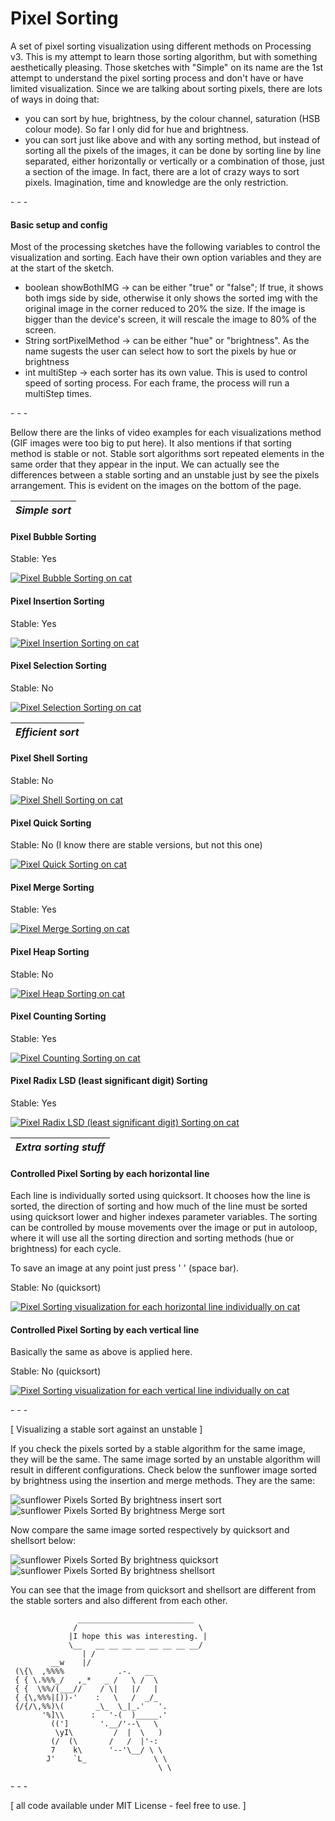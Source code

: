 Pixel Sorting
============

A set of pixel sorting visualization using different methods on Processing v3.
This is my attempt to learn those sorting algorithm, but with something aesthetically pleasing. Those sketches with "Simple" on its name are the 1st attempt to understand the pixel sorting process and don't have or have limited visualization.
Since we are talking about sorting pixels, there are lots of ways in doing that:
- you can sort by hue, brightness, by the colour channel, saturation (HSB colour mode). So far I only did for hue and brightness.
- you can sort just like above and with any sorting method, but instead of sorting all the pixels of the images, it can be done by sorting line by line separated, either horizontally or vertically or a combination of those, just a section of the image. In fact, there are a lot of crazy ways to sort pixels. Imagination, time and knowledge are the only restriction.

\- \- \-

#### Basic setup and config
Most of the processing sketches have the following variables to control the visualization and sorting. Each have their own option variables and they are at the start of the sketch.

* boolean showBothIMG -> can be either "true" or "false"; If true, it shows both imgs side by side, otherwise it only shows the sorted img with the original image in the corner reduced to 20% the size. If the image is bigger than the device's screen, it will rescale the image to 80% of the screen.
* String sortPixelMethod -> can be either "hue" or "brightness". As the name sugests the user can select how to sort the pixels by hue or brightness
* int multiStep -> each sorter has its own value. This is used to control speed of sorting process. For each frame, the process will run a  multiStep times.

\- \- \-

Bellow there are the links of video examples for each visualizations method (GIF images were too big to put here). It also mentions if that sorting method is stable or not. Stable sort algorithms sort repeated elements in the same order that they appear in the input. We can actually see the differences between a stable sorting and an unstable just by see the pixels arrangement. This is evident on the images on the bottom of the page.

|  *Simple sort* |
|     :---:      |

#### Pixel Bubble Sorting
Stable: Yes

[![Pixel Bubble Sorting on cat](https://i.ytimg.com/vi/Y_8RPyw9KmI/hqdefault.jpg?sqp=-oaymwEZCNACELwBSFXyq4qpAwsIARUAAIhCGAFwAQ==&rs=AOn4CLClN4KYSYodKXY6YPRF502U9Z7fWQ)](https://www.youtube.com/watch?v=Y_8RPyw9KmI&t=5s)

#### Pixel Insertion Sorting
Stable: Yes

[![Pixel Insertion Sorting on cat](https://i.ytimg.com/vi/pMNCh34BpSo/hqdefault.jpg?sqp=-oaymwEZCNACELwBSFXyq4qpAwsIARUAAIhCGAFwAQ==&rs=AOn4CLCWGV1H0d28x_LkvIgCbbeJQPDQvw)](https://www.youtube.com/watch?v=pMNCh34BpSo&t=10s)

#### Pixel Selection Sorting
Stable: No

[![Pixel Selection Sorting on cat](https://i.ytimg.com/vi/doq81d76aFM/hqdefault.jpg?sqp=-oaymwEZCNACELwBSFXyq4qpAwsIARUAAIhCGAFwAQ==&rs=AOn4CLBEGzfjyR3DPRWhpqFtL2y_1JG1sg)](https://www.youtube.com/watch?v=doq81d76aFM)

| *Efficient sort* |
|      :---:       |

#### Pixel Shell Sorting
Stable: No

[![Pixel Shell Sorting on cat](https://i.ytimg.com/vi/71CXFdwgP7Q/hqdefault.jpg?sqp=-oaymwEZCNACELwBSFXyq4qpAwsIARUAAIhCGAFwAQ==&rs=AOn4CLDmuiwd2Y0rRxFQ5pOyDibb5QfBgQ)](https://www.youtube.com/watch?v=71CXFdwgP7Q)

#### Pixel Quick Sorting
Stable: No (I know there are stable versions, but not this one)

[![Pixel Quick Sorting on cat](https://i.ytimg.com/vi/ay6lKu8uFjY/hqdefault.jpg?sqp=-oaymwEZCNACELwBSFXyq4qpAwsIARUAAIhCGAFwAQ==&rs=AOn4CLDaGiJGYeXieb_LFIbecka2v-LYdw)](https://www.youtube.com/watch?v=ay6lKu8uFjY)

#### Pixel Merge Sorting
Stable: Yes

[![Pixel Merge Sorting on cat](https://i.ytimg.com/vi/uOUg2ii-448/hqdefault.jpg?sqp=-oaymwEZCNACELwBSFXyq4qpAwsIARUAAIhCGAFwAQ==&rs=AOn4CLCmn1pQOLlMUxdLcYtYHuXHN11tdg)](https://www.youtube.com/watch?v=uOUg2ii-448)

#### Pixel Heap Sorting
Stable: No

[![Pixel Heap Sorting on cat](https://i.ytimg.com/vi/Vb2jU7L__Ho/hqdefault.jpg?sqp=-oaymwEZCNACELwBSFXyq4qpAwsIARUAAIhCGAFwAQ==&rs=AOn4CLArpqIYRhPqXsNrBKA8VScBA_1grw)](https://www.youtube.com/watch?v=Vb2jU7L__Ho)

#### Pixel Counting Sorting
Stable: Yes

[![Pixel Counting Sorting on cat](https://i.ytimg.com/vi/6Qgppldl4F8/hqdefault.jpg?sqp=-oaymwEZCNACELwBSFXyq4qpAwsIARUAAIhCGAFwAQ==&rs=AOn4CLBbsIWuHTrAWHb-f6HttK_A6Yf1lA)](https://www.youtube.com/watch?v=6Qgppldl4F8)

#### Pixel Radix LSD (least significant digit) Sorting
Stable: Yes

[![Pixel Radix LSD (least significant digit) Sorting on cat](https://i.ytimg.com/vi/InzY4zrw5Jg/hqdefault.jpg?sqp=-oaymwEZCNACELwBSFXyq4qpAwsIARUAAIhCGAFwAQ==&rs=AOn4CLCc_9tlkxToRrfpse3Oc5QCbWUoOg)](https://www.youtube.com/watch?v=InzY4zrw5Jg)

| *Extra sorting stuff* |
|         :---:         |

#### Controlled Pixel Sorting by each horizontal line
Each line is individually sorted using quicksort. It chooses how the line is sorted, the direction of sorting and how much of the line must be sorted using quicksort lower and higher indexes parameter variables. The sorting can be controlled by mouse movements over the image or put in autoloop, where it will use all the sorting direction and sorting methods (hue or brightness) for each cycle.

To save an image at any point just press ' ' (space bar).

Stable: No (quicksort)

[![Pixel Sorting visualization for each horizontal line individually on cat](https://i.ytimg.com/vi/nbwTPSIpjGw/hqdefault.jpg?sqp=-oaymwEZCNACELwBSFXyq4qpAwsIARUAAIhCGAFwAQ==&rs=AOn4CLDzlJEe0GsS5CBZLwoVuYF1rYU-_A)](https://www.youtube.com/watch?v=nbwTPSIpjGw)

#### Controlled Pixel Sorting by each vertical line
Basically the same as above is applied here.

Stable: No (quicksort)

[![Pixel Sorting visualization for each vertical line individually on cat](https://i.ytimg.com/vi/OemC9I967pw/hqdefault.jpg?sqp=-oaymwEZCNACELwBSFXyq4qpAwsIARUAAIhCGAFwAQ==&rs=AOn4CLDjariZ1gOdgCt3ORPmOOYJrFJWyw)](https://www.youtube.com/watch?v=OemC9I967pw)

\- \- \-

\[ Visualizing a stable sort against an unstable \]

If you check the pixels sorted by a stable algorithm for the same image, they will be the same. The same image sorted by an unstable algorithm will result in different configurations. Check below the sunflower image sorted by brightness using the insertion and merge methods. They are the same:

![sunflower Pixels Sorted By brightness insert sort](PixelInsertionSorting/sunflower400_PixelsSortedBy_brightness.jpg)
![sunflower Pixels Sorted By brightness Merge sort](PixelMergeSortingSimple/sunflower400_PixelsSortedBy_brightness.jpg)

Now compare the same image sorted respectively by quicksort and shellsort below:

![sunflower Pixels Sorted By brightness quicksort](PixelQuickSortingSimple/sunflower400_PixelsSortedBy_brightness.jpg)
![sunflower Pixels Sorted By brightness shellsort](PixelShellSortingSimple/sunflower400_PixelsSortedBy_brightness.jpg)

You can see that the image from quicksort and shellsort are different from the stable sorters and also different from each other.

                   __________________________
                  /                           \
                 |I hope this was interesting. |
                 \__   __ __ __ __ __ __ __ __/
                    | /
             __w    |/
     (\{\  ,%%%%            .-.   __
     { { \.%%%_/   ,_*   _ /   \ /  \
     { {  \%%/(___//    / \|   |/   |
     { {\,%%%|[))-'    :   \   /  _/_
     {/{/\,%%)\(       _\_  \_|_.'   '.
           '%]\\      :   '-(  )_____.'
             ((']       '.__/'--\   \
              \yI\         /  |  \   )
             (/  (\       /   /  |'-:
             7    k\      '--'\__/ \ \
            J'    `L_               \ \
                                     \ \
\- \- \-

\[ all code available under MIT License - feel free to use. \]
